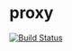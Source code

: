 # proxy
[![Build Status](https://travis-ci.org/fcjr/proxy.svg?branch=master)](https://travis-ci.org/fcjr/proxy)
